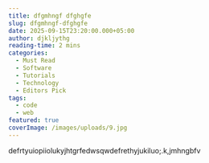 ```yaml
---
title: dfgmhngf dfghgfe
slug: dfgmhngf-dfghgfe
date: 2025-09-15T23:20:00.000+05:00
author: djkljythg
reading-time: 2 mins
categories:
  - Must Read
  - Software
  - Tutorials
  - Technology
  - Editors Pick
tags:
  - code
  - web
featured: true
coverImage: /images/uploads/9.jpg
---
```

defrtyuiopiiolukyjhtgrfedwsqwdefrethyjukiluo;.k,jmhngbfv
